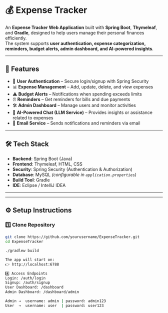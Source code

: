 # 💰 Expense Tracker  

An **Expense Tracker Web Application** built with **Spring Boot**, **Thymeleaf**, and **Gradle**, designed to help users manage their personal finances efficiently.  
The system supports **user authentication, expense categorization, reminders, budget alerts, admin dashboard, and AI-powered insights**.  

---

## 🚀 Features  
- 🔐 **User Authentication** – Secure login/signup with Spring Security  
- 📊 **Expense Management** – Add, update, delete, and view expenses  
- ⚠️ **Budget Alerts** – Notifications when spending exceeds limits  
- ⏰ **Reminders** – Get reminders for bills and due payments  
- 🛠 **Admin Dashboard** – Manage users and monitor activities  
- 🤖 **AI-Powered Chat (LLM Service)** – Provides insights or assistance related to expenses  
- 📧 **Email Service** – Sends notifications and reminders via email  

---

## 🛠 Tech Stack  
- **Backend**: Spring Boot (Java)  
- **Frontend**: Thymeleaf, HTML, CSS  
- **Security**: Spring Security (Authentication & Authorization)  
- **Database**: MySQL *(configurable in `application.properties`)*  
- **Build Tool**: Gradle  
- **IDE**: Eclipse / IntelliJ IDEA  

---


---

## ⚙️ Setup Instructions  

### 1️⃣ Clone Repository  
```bash
git clone https://github.com/yourusername/ExpenseTracker.git
cd ExpenseTracker

./gradlew build

The app will start on:
👉 http://localhost:6788

4️⃣ Access Endpoints
Login: /auth/login
Signup: /auth/signup
User Dashboard: /dashboard
Admin Dashboard: /dashboard/admin

Admin →  username: admin | password: admin123  
User  →  username: user  | password: user123
